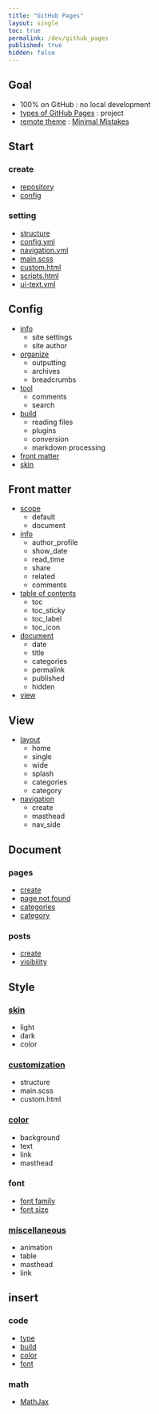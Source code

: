 ```yaml
---
title: "GitHub Pages"
layout: single
toc: true
permalink: /dev/github_pages
published: true
hidden: false
---
```


<head>
  <base target="_blank">
</head>



## Goal

- 100% on GitHub : no local development
- [types of GitHub Pages](https://docs.github.com/en/pages/getting-started-with-github-pages/about-github-pages#types-of-github-pages-sites) : project
- [remote theme](https://docs.github.com/en/pages/setting-up-a-github-pages-site-with-jekyll/adding-a-theme-to-your-github-pages-site-using-jekyll#adding-a-theme) : [Minimal Mistakes](https://github.com/mmistakes/minimal-mistakes)



## Start

### create

- [repository](/dev/github_pages/start/create/repository)
- [config](/dev/github_pages/start/create/config)

### setting

- [structure](/dev/github_pages/start/setting/structure)
- [config.yml](/dev/github_pages/start/setting/config_yml)
- [navigation.yml](navigation_yml)
- [main.scss](/dev/github_pages/start/setting/main_scss)
- [custom.html](/dev/github_pages/start/setting/custom_html)
- [scripts.html](/dev/github_pages/start/setting/scripts_html)
- [ui-text.yml](/dev/github_pages/start/setting/ui_text_yml)



## Config

- [info](/dev/github_pages/config/info)
  - site settings
  - site author
- [organize](/dev/github_pages/config/organize)
  - outputting
  - archives
  - breadcrumbs
- [tool](/dev/github_pages/config/tool)
  - comments
  - search
- [build](/dev/github_pages/config/build)
  - reading files
  - plugins
  - conversion
  - markdown processing
- [front matter](#front-matter)
- [skin](#skin)



## Front matter

- [scope](/dev/github_pages/front_matter/scope)
  - default
  - document
- [info](/dev/github_pages/front_matter/info)
  - author_profile
  - show_date
  - read_time
  - share
  - related
  - comments
- [table of contents](/dev/github_pages/front_matter/table_of_contents)
  - toc
  - toc_sticky
  - toc_label
  - toc_icon
- [document](/dev/github_pages/front_matter/document)
  - date
  - title
  - categories
  - permalink
  - published
  - hidden
- [view](#view)



## View

- [layout](/dev/github_pages/view/layout)
  - home
  - single
  - wide
  - splash
  - categories
  - category
- [navigation](/dev/github_pages/view/navigation)
  - create
  - masthead
  - nav_side



## Document

### pages

- [create](/dev/github_pages/document/pages/create)
- [page not found](/dev/github_pages/document/pages/page_not_found)
- [categories](/dev/github_pages/document/pages/categories)
- [category](/dev/github_pages/document/pages/category)

### posts

- [create](/dev/github_pages/document/posts/create)
- [visibility](/dev/github_pages/document/posts/visibility)



## Style

### [skin](/dev/github_pages/style/skin)

- light
- dark
- color

### [customization](/dev/github_pages/style/customization)

- structure
- main.scss
- custom.html

### [color](/dev/github_pages/style/color)

- background
- text
- link
- masthead

### font

- [font family](/dev/github_pages/style/font_family)
- [font size](/dev/github_pages/style/font_size)

### [miscellaneous](/dev/github_pages/style/miscellaneous)

- animation
- table
- masthead
- link



## insert

### code

- [type](/dev/github_pages/insert/code/type)
- [build](/dev/github_pages/insert/code/build)
- [color](/dev/github_pages/insert/code/color)
- [font](/dev/github_pages/insert/code/font)

### math

- [MathJax](/dev/github_pages/insert/math/mathjax)
